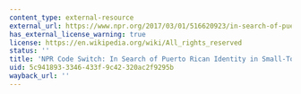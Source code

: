 ```yaml
---
content_type: external-resource
external_url: https://www.npr.org/2017/03/01/516620923/in-search-of-puerto-rican-identity-in-small-town-america
has_external_license_warning: true
license: https://en.wikipedia.org/wiki/All_rights_reserved
status: ''
title: 'NPR Code Switch: In Search of Puerto Rican Identity in Small-Town America'
uid: 5c941893-3346-433f-9c42-320ac2f9295b
wayback_url: ''
---
```

